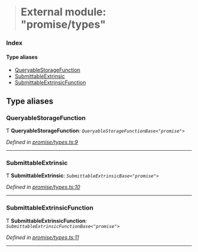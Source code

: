 > # External module: "promise/types"

### Index

#### Type aliases

* [QueryableStorageFunction](_promise_types_.md#queryablestoragefunction)
* [SubmittableExtrinsic](_promise_types_.md#submittableextrinsic)
* [SubmittableExtrinsicFunction](_promise_types_.md#submittableextrinsicfunction)

## Type aliases

###  QueryableStorageFunction

Ƭ **QueryableStorageFunction**: *`QueryableStorageFunctionBase<"promise">`*

*Defined in [promise/types.ts:9](https://github.com/polkadot-js/api/blob/8f89b9d/packages/api/src/promise/types.ts#L9)*

___

###  SubmittableExtrinsic

Ƭ **SubmittableExtrinsic**: *`SubmittableExtrinsicBase<"promise">`*

*Defined in [promise/types.ts:10](https://github.com/polkadot-js/api/blob/8f89b9d/packages/api/src/promise/types.ts#L10)*

___

###  SubmittableExtrinsicFunction

Ƭ **SubmittableExtrinsicFunction**: *`SubmittableExtrinsicFunctionBase<"promise">`*

*Defined in [promise/types.ts:11](https://github.com/polkadot-js/api/blob/8f89b9d/packages/api/src/promise/types.ts#L11)*

___